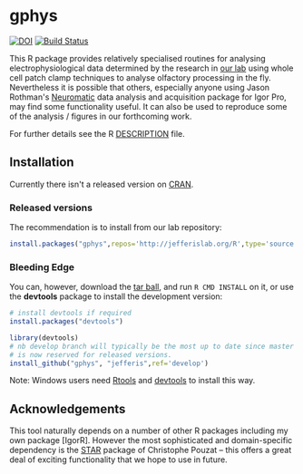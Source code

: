 # gphys
[![DOI](https://img.shields.io/badge/doi-10.5281%2Fzenodo.10300-blue.svg)](http://dx.doi.org/10.5281/zenodo.10300)
[![Build Status](https://travis-ci.org/jefferis/gphys.svg)](https://travis-ci.org/jefferis/gphys)

This R package provides relatively specialised routines for analysing electrophysiological data determined by the research in [our lab](http://jefferislab.org) using whole cell patch clamp techniques to analyse olfactory processing in the fly. Nevertheless it is possible that others, especially anyone using Jason Rothman's [Neuromatic](http://www.neuromatic.thinkrandom.com) data analysis and acquisition package for Igor Pro, may find some functionality useful. It can also be used to reproduce some of the analysis / figures in our forthcoming work.

For further details see the R [DESCRIPTION](DESCRIPTION) file.
 
## Installation
Currently there isn't a released version on [CRAN](http://cran.r-project.org/).

### Released versions
The recommendation is to install from our lab repository:

```r
install.packages("gphys",repos='http://jefferislab.org/R',type='source')
```

### Bleeding Edge
You can, however, download the [tar ball](https://github.com/jefferis/gphys/tarball/develop), and run `R CMD INSTALL` on it, or use the **devtools** package to install the development version:

```r
# install devtools if required
install.packages("devtools")

library(devtools)
# nb develop branch will typically be the most up to date since master
# is now reserved for released versions.
install_github("gphys", "jefferis",ref='develop')
```

Note: Windows users need [Rtools](http://www.murdoch-sutherland.com/Rtools/) and [devtools](http://CRAN.R-project.org/package=devtools) to install this way.

## Acknowledgements
This tool naturally depends on a number of other R packages including my own package [IgorR]. However the most sophisticated and domain-specific dependency is the [STAR](http://cran.r-project.org/web/packages/STAR) package of Christophe Pouzat – this offers a great deal of exciting functionality that we hope to use in future.